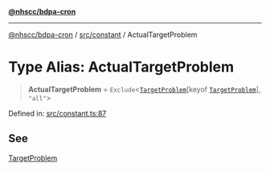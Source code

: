 [**@nhscc/bdpa-cron**](../../../README.md)

***

[@nhscc/bdpa-cron](../../../README.md) / [src/constant](../README.md) / ActualTargetProblem

# Type Alias: ActualTargetProblem

> **ActualTargetProblem** = `Exclude`\<[`TargetProblem`](TargetProblem.md)\[keyof [`TargetProblem`](TargetProblem.md)\], `"all"`\>

Defined in: [src/constant.ts:87](https://github.com/nhscc/bdpa-cron/blob/8ad58c8c8508bf539936ccdd28c6f77ce4493fea/src/constant.ts#L87)

## See

[TargetProblem](../variables/TargetProblem.md)

